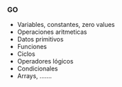 ### GO
- Variables, constantes, zero values
- Operaciones aritmeticas
- Datos primitivos
- Funciones
- Ciclos
- Operadores lógicos
- Condicionales
- Arrays, .......